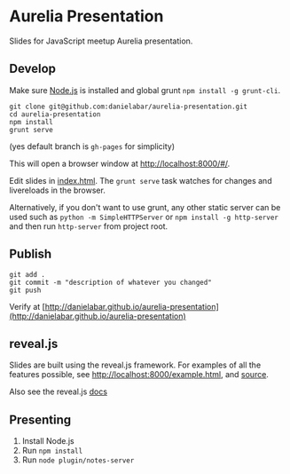 # Aurelia Presentation

Slides for JavaScript meetup Aurelia presentation.

## Develop

Make sure [Node.js](https://nodejs.org/en/) is installed and global grunt `npm install -g grunt-cli`.

```shell
git clone git@github.com:danielabar/aurelia-presentation.git
cd aurelia-presentation
npm install
grunt serve
```

(yes default branch is `gh-pages` for simplicity)

This will open a browser window at [http://localhost:8000/#/](http://localhost:8000/#/).

Edit slides in [index.html](http://localhost:8000/#/). The `grunt serve` task watches for changes and livereloads in the browser.

Alternatively, if you don't want to use grunt, any other static server can be used such as `python -m SimpleHTTPServer` or `npm install -g http-server` and then run `http-server` from project root.

## Publish

```shell
git add .
git commit -m "description of whatever you changed"
git push
```

Verify at [http://danielabar.github.io/aurelia-presentation](http://danielabar.github.io/aurelia-presentation)

## reveal.js

Slides are built using the reveal.js framework. For examples of all the features possible, see [http://localhost:8000/example.html](http://localhost:8000/example.html), and [source](example.html).

Also see the reveal.js [docs](https://github.com/hakimel/reveal.js/)

## Presenting

1. Install Node.js
1. Run `npm install`
1. Run `node plugin/notes-server`
